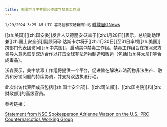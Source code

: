 ```yaml
---
title: 美国将与中共国合作成立禁毒工作组
---
```

`1/29/2024 3:25 AM UTC 喜马拉雅农场新西兰站` [轉載自GNews](https://gnews.org/articles/2261540)

[[zh:美国]][[zh:国安委]]发言人艾德丽安·沃森于[[zh:1月28日]]表示，总统副助理兼[[zh:国土安全部]]副顾问珍·达斯卡尔将于[[zh:1月30日]]至31日率领[[zh:美国]]跨部门代表团访问[[zh:中共国]]，启动美中禁毒工作组。禁毒工作组旨在按照双方领导人意愿恢复双边合作以打击全球非法药物制造和贩运（包括[[zh:芬太尼]]等合成毒品）。

沃森表示，美中禁毒工作组将提供一个平台，促进旨在解决非法药物非法生产、融资和分销问题的持续协调，并支持双边执法行动。

此次出访代表团成员包括[[zh:国土安全部]]、[[zh:司法部]]、[[zh:国务院]]和[[zh:财政部]]的高级官员。


參考链接：

[Statement from NSC Spokesperson Adrienne Watson on the U.S.-PRC Counternarcotics Working Group](https://www.whitehouse.gov/briefing-room/statements-releases/2024/01/28/statement-from-nsc-spokesperson-adrienne-watson-on-the-u-s-prc-counternarcotics-working-group/)



